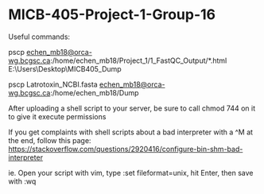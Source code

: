 # MICB-405-Project-1-Group-16
Useful commands:

pscp echen_mb18@orca-wg.bcgsc.ca:/home/echen_mb18/Project_1/1_FastQC_Output/*.html E:\Users\Desktop\MICB405_Dump

pscp Latrotoxin_NCBI.fasta echen_mb18@orca-wg.bcgsc.ca:/home/echen_mb18/Dump

After uploading a shell script to your server, be sure to call chmod 744 on it to give it execute permissions

If you get complaints with shell scripts about a bad interpreter with a ^M at the end, follow this page:
https://stackoverflow.com/questions/2920416/configure-bin-shm-bad-interpreter

ie. Open your script with vim, type :set fileformat=unix, hit Enter, then save with :wq
